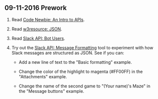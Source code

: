 ## 09-11-2016 Prework

1. Read [Code Newbie: An Intro to APIs](http://www.codenewbie.org/blogs/an-intro-to-apis).

2. Read [w3resource: JSON](http://www.w3resource.com/JSON/introduction.php).

3. Read [Slack API: Bot Users](https://api.slack.com/bot-users).

4. Try out the [Slack API: Message Formatting](https://api.slack.com/docs/messages/builder) tool to experiment with how Slack messages are structured as JSON. See if you can:

	- Add a new line of text to the "Basic formatting" example.
    
	- Change the color of the highlight to magenta (#FF00FF) in the "Attachments" example.
    
	- Change the name of the second game to "(Your name)'s Maze" in the "Message buttons" example.
